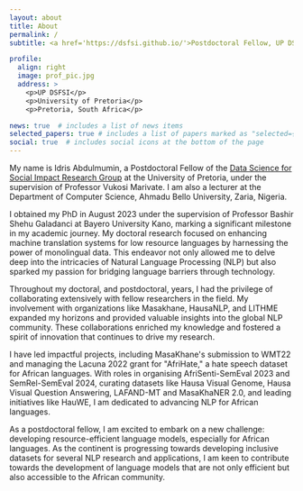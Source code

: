 ```yaml
---
layout: about
title: About
permalink: /
subtitle: <a href='https://dsfsi.github.io/'>Postdoctoral Fellow, UP DSFSI</a>, <br/><a href='https://dcs.abu.edu.ng/'>Lecturer, Ahmadu Bello University, Zaria</a>.

profile:
  align: right
  image: prof_pic.jpg
  address: >
    <p>UP DSFSI</p>
    <p>University of Pretoria</p>
    <p>Pretoria, South Africa</p>

news: true  # includes a list of news items
selected_papers: true # includes a list of papers marked as "selected={true}"
social: true  # includes social icons at the bottom of the page
---
```


My name is Idris Abdulmumin, a Postdoctoral Fellow of the [Data Science for Social Impact Research Group](https://dsfsi.github.io/) at the University of Pretoria, under the supervision of Professor Vukosi Marivate. I am also a lecturer at the Department of Computer Science, Ahmadu Bello University, Zaria, Nigeria.

I obtained my PhD in August 2023 under the supervision of Professor Bashir Shehu Galadanci at Bayero University Kano, marking a significant milestone in my academic journey. My doctoral research focused on enhancing machine translation systems for low resource languages by harnessing the power of monolingual data. This endeavor not only allowed me to delve deep into the intricacies of Natural Language Processing (NLP) but also sparked my passion for bridging language barriers through technology.

Throughout my doctoral, and postdoctoral, years, I had the privilege of collaborating extensively with fellow researchers in the field. My involvement with organizations like Masakhane, HausaNLP, and LITHME expanded my horizons and provided valuable insights into the global NLP community. These collaborations enriched my knowledge and fostered a spirit of innovation that continues to drive my research. 

I have led impactful projects, including MasaKhane's submission to WMT22 and managing the Lacuna 2022 grant for "AfriHate," a hate speech dataset for African languages. With roles in organising AfriSenti-SemEval 2023 and SemRel-SemEval 2024, curating datasets like Hausa Visual Genome, Hausa Visual Question Answering, LAFAND-MT and MasaKhaNER 2.0, and leading initiatives like HauWE, I am dedicated to advancing NLP for African languages.

As a postdoctoral fellow, I am excited to embark on a new challenge: developing resource-efficient language models, especially for African languages. As the continent is progressing towards developing inclusive datasets for several NLP research and applications, I am keen to contribute towards the development of language models that are not only efficient but also accessible to the African community.